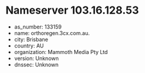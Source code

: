 # Nameserver 103.16.128.53

* as_number: 133159
* name: orthoregen.3cx.com.au.
* city: Brisbane
* country: AU
* organization: Mammoth Media Pty Ltd
* version: Unknown
* dnssec: Unknown
